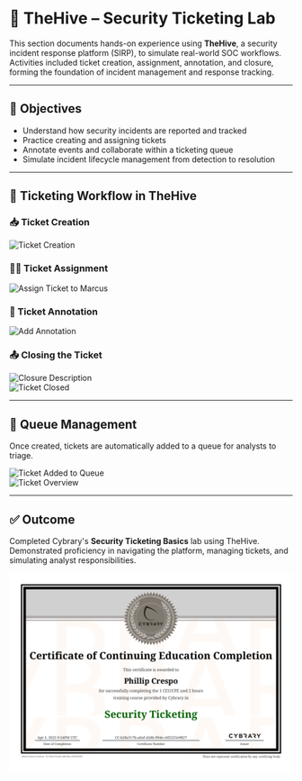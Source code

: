 # 🐝 TheHive – Security Ticketing Lab

This section documents hands-on experience using **TheHive**, a security incident response platform (SIRP), to simulate real-world SOC workflows. Activities included ticket creation, assignment, annotation, and closure, forming the foundation of incident management and response tracking.

---

## 🎯 Objectives

- Understand how security incidents are reported and tracked
- Practice creating and assigning tickets
- Annotate events and collaborate within a ticketing queue
- Simulate incident lifecycle management from detection to resolution

---

## 🔁 Ticketing Workflow in TheHive

### 📥 Ticket Creation
![Ticket Creation](the_hive_create_a_ticket.png)

### 🧑‍💻 Ticket Assignment
![Assign Ticket to Marcus](the_hive_assignee_marcus.png)

### 📝 Ticket Annotation
![Add Annotation](the_hive_annotation.png)

### 📤 Closing the Ticket
![Closure Description](the_hive_closing_ticket_description.png)  
![Ticket Closed](the_hive_ticket_closed.png)

---

## 📂 Queue Management

Once created, tickets are automatically added to a queue for analysts to triage.

![Ticket Added to Queue](the_hive_ticket_added_queue.png)  
![Ticket Overview](the_hive_ticket_created.png)

---

## ✅ Outcome

Completed Cybrary's **Security Ticketing Basics** lab using TheHive. Demonstrated proficiency in navigating the platform, managing tickets, and simulating analyst responsibilities.

![Certificate - Security Ticketing Basics](../Certificates/cybrary-cert-security-ticketing-basics.png)
